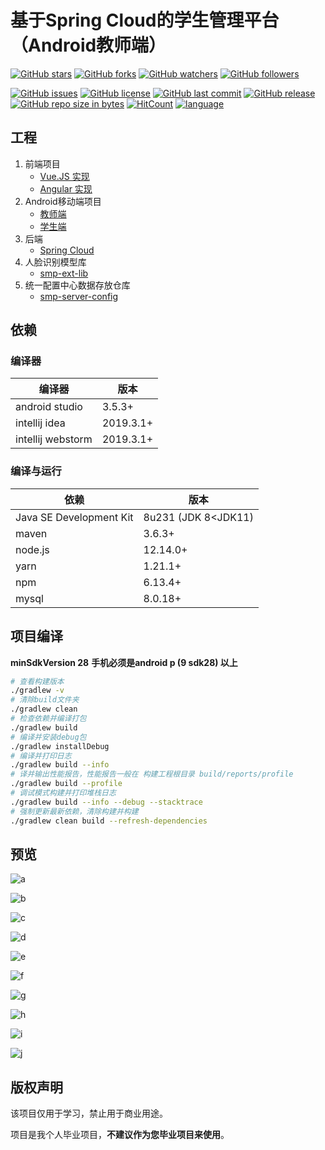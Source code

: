 # 基于Spring Cloud的学生管理平台（Android教师端）

[![GitHub stars](https://img.shields.io/github/stars/itning/smp-android.svg?style=social&label=Stars)](https://github.com/itning/smp-android/stargazers)
[![GitHub forks](https://img.shields.io/github/forks/itning/smp-android.svg?style=social&label=Fork)](https://github.com/itning/smp-android/network/members)
[![GitHub watchers](https://img.shields.io/github/watchers/itning/smp-android.svg?style=social&label=Watch)](https://github.com/itning/smp-android/watchers)
[![GitHub followers](https://img.shields.io/github/followers/itning.svg?style=social&label=Follow)](https://github.com/itning?tab=followers)

[![GitHub issues](https://img.shields.io/github/issues/itning/smp-android.svg)](https://github.com/itning/smp-android/issues)
[![GitHub license](https://img.shields.io/github/license/itning/smp-android.svg)](https://github.com/itning/smp-android/blob/master/LICENSE)
[![GitHub last commit](https://img.shields.io/github/last-commit/itning/smp-android.svg)](https://github.com/itning/smp-android/commits)
[![GitHub release](https://img.shields.io/github/release/itning/smp-android.svg)](https://github.com/itning/smp-android/releases)
[![GitHub repo size in bytes](https://img.shields.io/github/repo-size/itning/smp-android.svg)](https://github.com/itning/smp-android)
[![HitCount](http://hits.dwyl.io/itning/smp-android.svg)](http://hits.dwyl.io/itning/smp-android)
[![language](https://img.shields.io/badge/language-JAVA-green.svg)](https://github.com/itning/smp-android)

## 工程

1. 前端项目
   - [Vue.JS 实现](https://github.com/itning/smp-client)
   - [Angular 实现](https://github.com/itning/smp-client-angular)
2. Android移动端项目
   - [教师端](https://github.com/itning/smp-android-teacher)
   - [学生端](https://github.com/itning/smp-android)
3. 后端
   - [Spring Cloud](https://github.com/itning/smp-server)
4. 人脸识别模型库
   - [smp-ext-lib](https://gitee.com/itning/smp-ext-lib)
5. 统一配置中心数据存放仓库
   - [smp-server-config](https://gitee.com/itning/smp-server-config)

## 依赖

### 编译器

| 编译器            | 版本      |
| ----------------- | --------- |
| android studio    | 3.5.3+    |
| intellij idea     | 2019.3.1+ |
| intellij webstorm | 2019.3.1+ |

### 编译与运行

| 依赖                    | 版本                |
| ----------------------- | ------------------- |
| Java SE Development Kit | 8u231 (JDK 8<JDK11) |
| maven                   | 3.6.3+              |
| node.js                 | 12.14.0+            |
| yarn                    | 1.21.1+             |
| npm                     | 6.13.4+             |
| mysql                   | 8.0.18+             |

## 项目编译

**minSdkVersion 28**
**手机必须是android p (9 sdk28) 以上**

```bash
# 查看构建版本
./gradlew -v
# 清除build文件夹
./gradlew clean
# 检查依赖并编译打包
./gradlew build
# 编译并安装debug包
./gradlew installDebug
# 编译并打印日志
./gradlew build --info
# 译并输出性能报告，性能报告一般在 构建工程根目录 build/reports/profile
./gradlew build --profile
# 调试模式构建并打印堆栈日志
./gradlew build --info --debug --stacktrace
# 强制更新最新依赖，清除构建并构建
./gradlew clean build --refresh-dependencies
```

## 预览

![a](https://raw.githubusercontent.com/itning/smp-android/master/pic/a.jpg)

![b](https://raw.githubusercontent.com/itning/smp-android/master/pic/b.jpg)

![c](https://raw.githubusercontent.com/itning/smp-android/master/pic/c.jpg)

![d](https://raw.githubusercontent.com/itning/smp-android/master/pic/d.jpg)

![e](https://raw.githubusercontent.com/itning/smp-android/master/pic/e.jpg)

![f](https://raw.githubusercontent.com/itning/smp-android/master/pic/f.jpg)

![g](https://raw.githubusercontent.com/itning/smp-android/master/pic/g.jpg)

![h](https://raw.githubusercontent.com/itning/smp-android/master/pic/h.jpg)

![i](https://raw.githubusercontent.com/itning/smp-android/master/pic/i.jpg)

![j](https://raw.githubusercontent.com/itning/smp-android/master/pic/j.jpg)

## 版权声明

该项目仅用于学习，禁止用于商业用途。

项目是我个人毕业项目，**不建议作为您毕业项目来使用**。
